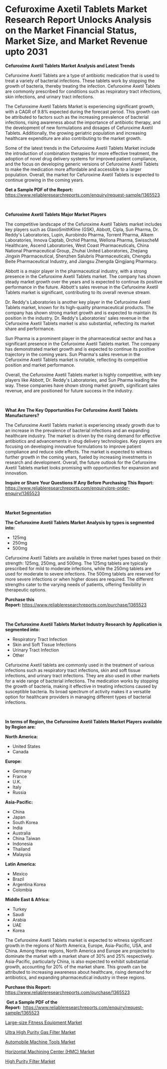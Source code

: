 <p><h1>Cefuroxime Axetil Tablets Market Research Report Unlocks Analysis on the Market Financial Status, Market Size, and Market Revenue upto 2031</h1></p><p><strong>Cefuroxime Axetil Tablets Market Analysis and Latest Trends</strong></p>
<p><p>Cefuroxime Axetil Tablets are a type of antibiotic medication that is used to treat a variety of bacterial infections. These tablets work by stopping the growth of bacteria, thereby treating the infection. Cefuroxime Axetil Tablets are commonly prescribed for conditions such as respiratory tract infections, skin infections, and urinary tract infections.</p><p>The Cefuroxime Axetil Tablets Market is experiencing significant growth, with a CAGR of 9.8% expected during the forecast period. This growth can be attributed to factors such as the increasing prevalence of bacterial infections, rising awareness about the importance of antibiotic therapy, and the development of new formulations and dosages of Cefuroxime Axetil Tablets. Additionally, the growing geriatric population and increasing healthcare expenditure are also contributing to the market growth.</p><p>Some of the latest trends in the Cefuroxime Axetil Tablets Market include the introduction of combination therapies for more effective treatment, the adoption of novel drug delivery systems for improved patient compliance, and the focus on developing generic versions of Cefuroxime Axetil Tablets to make the medication more affordable and accessible to a larger population. Overall, the market for Cefuroxime Axetil Tablets is expected to continue growing in the coming years.</p></p>
<p><strong>Get a Sample PDF of the Report:&nbsp;</strong> <a href="https://www.reliableresearchreports.com/enquiry/request-sample/1365523">https://www.reliableresearchreports.com/enquiry/request-sample/1365523</a></p>
<p>&nbsp;</p>
<p><strong>Cefuroxime Axetil Tablets Major Market Players</strong></p>
<p><p>The competitive landscape of the Cefuroxime Axetil Tablets market includes key players such as GlaxoSmithKline (GSK), Abbott, Cipla, Sun Pharma, Dr. Reddy's Laboratories, Lupin, Aurobindo Pharma, Torrent Pharma, Alkem Laboratories, Innova Captab, Orchid Pharma, Wellona Pharma, SwisscheM Healthcare, Ascend Laboratories, West Coast Pharmaceuticals, China National Pharmaceutical Group, Zhuhai United Laboratories, Zhejiang Jingxin Pharmaceutical, Shenzhen Salubris Pharmaceuticals, Chengdu Beite Pharmaceutical Industry, and Jiangsu Zhengda Qingjiang Pharmacy.</p><p>Abbott is a major player in the pharmaceutical industry, with a strong presence in the Cefuroxime Axetil Tablets market. The company has shown steady market growth over the years and is expected to continue its positive performance in the future. Abbott's sales revenue in the Cefuroxime Axetil Tablets market is significant, contributing to its overall revenue stream.</p><p>Dr. Reddy's Laboratories is another key player in the Cefuroxime Axetil Tablets market, known for its high-quality pharmaceutical products. The company has shown strong market growth and is expected to maintain its position in the industry. Dr. Reddy's Laboratories' sales revenue in the Cefuroxime Axetil Tablets market is also substantial, reflecting its market share and performance.</p><p>Sun Pharma is a prominent player in the pharmaceutical sector and has a significant presence in the Cefuroxime Axetil Tablets market. The company has demonstrated market growth and is expected to continue its positive trajectory in the coming years. Sun Pharma's sales revenue in the Cefuroxime Axetil Tablets market is notable, reflecting its competitive position and market performance.</p><p>Overall, the Cefuroxime Axetil Tablets market is highly competitive, with key players like Abbott, Dr. Reddy's Laboratories, and Sun Pharma leading the way. These companies have shown strong market growth, significant sales revenue, and are positioned for future success in the industry.</p></p>
<p>&nbsp;</p>
<p><strong>What Are The Key Opportunities For Cefuroxime Axetil Tablets Manufacturers?</strong></p>
<p><p>The Cefuroxime Axetil Tablets market is experiencing steady growth due to an increase in the prevalence of bacterial infections and an expanding healthcare industry. The market is driven by the rising demand for effective antibiotics and advancements in drug delivery technologies. Key players are focusing on developing innovative formulations to improve patient compliance and reduce side effects. The market is expected to witness further growth in the coming years, fueled by increasing investments in research and development. Overall, the future outlook for the Cefuroxime Axetil Tablets market looks promising with opportunities for expansion and innovation.</p></p>
<p><strong>Inquire or Share Your Questions If Any Before Purchasing This Report:</strong> <a href="https://www.reliableresearchreports.com/enquiry/pre-order-enquiry/1365523">https://www.reliableresearchreports.com/enquiry/pre-order-enquiry/1365523</a></p>
<p>&nbsp;</p>
<p><strong>Market Segmentation</strong></p>
<p><strong>The Cefuroxime Axetil Tablets Market Analysis by types is segmented into:</strong></p>
<p><ul><li>125mg</li><li>250mg</li><li>500mg</li></ul></p>
<p><p>Cefuroxime Axetil Tablets are available in three market types based on their strength: 125mg, 250mg, and 500mg. The 125mg tablets are typically prescribed for mild to moderate infections, while the 250mg tablets are used for moderate to severe infections. The 500mg tablets are reserved for more severe infections or when higher doses are required. The different strengths cater to the varying needs of patients, offering flexibility in therapeutic options.</p></p>
<p><strong>Purchase this Report:&nbsp;</strong><a href="https://www.reliableresearchreports.com/purchase/1365523">https://www.reliableresearchreports.com/purchase/1365523</a></p>
<p>&nbsp;</p>
<p><strong>The Cefuroxime Axetil Tablets Market Industry Research by Application is segmented into:</strong></p>
<p><ul><li>Respiratory Tract Infection</li><li>Skin and Soft Tissue Infections</li><li>Urinary Tract Infection</li><li>Other</li></ul></p>
<p><p>Cefuroxime Axetil tablets are commonly used in the treatment of various infections such as respiratory tract infections, skin and soft tissue infections, and urinary tract infections. They are also used in other markets for a wide range of bacterial infections. The medication works by stopping the growth of bacteria, making it effective in treating infections caused by susceptible bacteria. Its broad spectrum of activity makes it a versatile option for healthcare providers in managing different types of bacterial infections.</p></p>
<p>&nbsp;</p>
<p><strong>In terms of Region, the Cefuroxime Axetil Tablets Market Players available by Region are:</strong></p>
<p>
    <p> <strong> North America: </strong>
        <ul>
            <li>United States</li>
            <li>Canada</li>
        </ul>
        </p> 
    <p> <strong> Europe: </strong>
        <ul>
            <li>Germany</li>
            <li>France</li>
            <li>U.K.</li>
            <li>Italy</li>
            <li>Russia</li>
        </ul>
        </p> 
    <p> <strong> Asia-Pacific: </strong>
        <ul>
            <li>China</li>
            <li>Japan</li>
            <li>South Korea</li>
            <li>India</li>
            <li>Australia</li>
            <li>China Taiwan</li>
            <li>Indonesia</li>
            <li>Thailand</li>
            <li>Malaysia</li>
        </ul>
        </p> 
    <p> <strong> Latin America: </strong>
        <ul>
            <li>Mexico</li>
            <li>Brazil</li>
            <li>Argentina Korea</li>
            <li>Colombia</li>
        </ul>
        </p> 
    <p> <strong> Middle East & Africa: </strong>
        <ul>
            <li>Turkey</li>
            <li>Saudi</li>
            <li>Arabia</li>
            <li>UAE</li>
            <li>Korea</li>
        </ul>
    </p>
    </p>
<p><p>The Cefuroxime Axetil Tablets market is expected to witness significant growth in the regions of North America, Europe, Asia-Pacific, USA, and China. Among these regions, North America and Europe are projected to dominate the market with a market share of 30% and 25% respectively. Asia-Pacific, particularly China, is also expected to exhibit substantial growth, accounting for 20% of the market share. This growth can be attributed to increasing awareness about healthcare, rising demand for antibiotics, and expanding pharmaceutical industry in these regions.</p></p>
<p><strong>Purchase this Report: </strong><a href="https://www.reliableresearchreports.com/purchase/1365523">https://www.reliableresearchreports.com/purchase/1365523</a></p>
<p>&nbsp;<strong>Get a Sample PDF of the Report:&nbsp;&nbsp;</strong><a href="https://www.reliableresearchreports.com/enquiry/request-sample/1365523">https://www.reliableresearchreports.com/enquiry/request-sample/1365523</a></p>
<p><strong></strong></p>
<p><p><a href="https://medium.com/@aliabrakus/large-size-fitness-equipment-market-trends-forecast-and-competitive-analysis-to-2031-53222acd95c7">Large-size Fitness Equipment Market</a></p><p><a href="https://github.com/jj19131/Market-Research-Report-List-1/blob/main/ultra-high-purity-gas-filter-market.md">Ultra High Purity Gas Filter Market</a></p><p><a href="https://medium.com/@aliabrakus/automobile-machine-tools-market-competitive-analysis-market-trends-and-forecast-to-2031-d6eafe7f5c47">Automobile Machine Tools Market</a></p><p><a href="https://medium.com/@aliabrakus/horizontal-machining-center-hmc-market-insight-market-trends-growth-forecasted-from-2024-to-808998aa8426">Horizontal Machining Center (HMC) Market</a></p><p><a href="https://github.com/sougarounis/Market-Research-Report-List-1/blob/main/high-purity-filter-market.md">High Purity Filter Market</a></p></p>